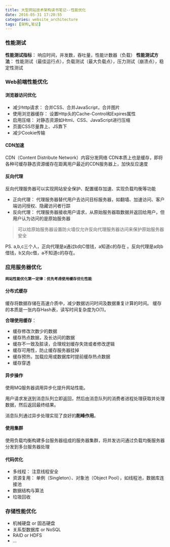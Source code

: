 ```yaml
---
title: 大型网站技术架构读书笔记--性能优化
date: 2016-05-31 17:20:55
categories: website_architecture
tags: [架构,笔记]
---
```

### 性能测试
**性能测试指标**： 响应时间，并发数，吞吐量，性能计数器（负载）
**性能测试方法**： 性能测试（最佳运行点），负载测试（最大负载点），压力测试（崩溃点），稳定性测试

### Web前端性能优化
#### 浏览器访问优化
- 减少http请求： 合并CSS、合并JavaScript，合并图片
- 使用浏览器缓存： 设置Http头的Cache-Control和Expires属性
- 启用压缩： 对静态资源如Html、CSS、JavaScript进行压缩
- 页面CSS尽量靠上、JS靠下
- 减少Cookie传输

<!-- more -->

#### CDN加速
CDN（Content Distribute Network）内容分发网络
CDN本质上也是缓存，即将各种可缓存静态资源缓存在距离用户最近的CDN服务器上，加快反应速度

#### 反向代理
反向代理服务器可以实现网站安全保护、配置缓存加速、实现负载均衡等功能

- 正向代理： 代理服务器替代用户去访问目标服务器，如翻墙、加速访问、客户端访问授权、隐藏访问者行踪
- 反向代理： 代理服务器接收用户请求，从原始服务器取数据并返回给用户，但用户认为访问的是原始服务器

>可以给原始服务器设置防火墙仅允许反向代理服务器访问来保护原始服务器安全


PS. a,b,c三个人，正向代理是a通过b向C借钱，a知道c的存在 。反向代理是a向b借钱，b又向c借，a不知道c的存在。

### 应用服务器优化
**`网站性能优化第一定律：优先考虑使用缓存优化性能`**
#### 分布式缓存
缓存将数据存储在高速介质中，减少数据访问时间及数据重复计算的时间。
缓存的本质是一张内存Hash表，读写时间复杂度为O(1)。

**合理使用缓存**：
- 缓存修改次数少的数据
- 缓存热点数据，及长访问的数据
- 缓存不一致及脏读，合理规划缓存失效或者修改逻辑
- 缓存可用性，防止缓存服务器挂掉
- 缓存预热，加载应用或数据库时提前缓存热点数据
- 缓存穿透

#### 异步操作
使用MQ服务器调用异步化提升网站性能。

用户请求发送到消息队列立即返回，然后由消息队列的消费者进程处理获取并处理数据，然后返回最终结果。

消息队列通过异步处理实现了良好的**削峰作用**。

#### 使用集群
使用负载均衡构建多台服务器组成的服务器集群，将并发访问通过负载均衡服务器分发到多台服务器处理

#### 代码优化
- 多线程： 注意线程安全
- 资源复用： 单例（Singleton）、对象池（Object Pool），如线程池，数据库连接池
- 数据结构与算法
- 垃圾回收

### 存储性能优化
- 机械硬盘 or 固态硬盘
- 关系型数据库 or NoSQL
- RAID or HDFS
- ...

























